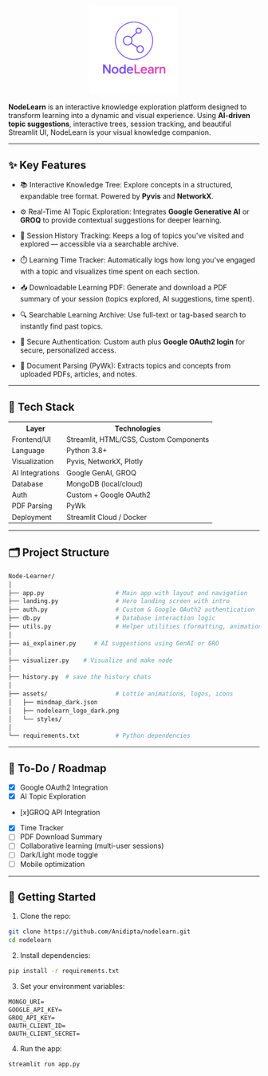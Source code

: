 <p align="center">
  <img src="https://github.com/Anidipta/Node-Learner/blob/main/assets/images/logo.png" width="35%" />
</p>

**NodeLearn** is an interactive knowledge exploration platform designed to transform learning into a dynamic and visual experience. Using **AI-driven topic suggestions**, interactive trees, session tracking, and beautiful Streamlit UI, NodeLearn is your visual knowledge companion.

---

## ✨ Key Features

- 📚 Interactive Knowledge Tree:  Explore concepts in a structured, expandable tree format. Powered by **Pyvis** and **NetworkX**.

- ⚙️ Real-Time AI Topic Exploration:  Integrates **Google Generative AI** or **GROQ** to provide contextual suggestions for deeper learning.

- 🧠 Session History Tracking:  Keeps a log of topics you've visited and explored — accessible via a searchable archive.

- ⏱️ Learning Time Tracker:  Automatically logs how long you've engaged with a topic and visualizes time spent on each section.

- 📥 Downloadable Learning PDF: Generate and download a PDF summary of your session (topics explored, AI suggestions, time spent).

- 🔍 Searchable Learning Archive:  Use full-text or tag-based search to instantly find past topics.

- 🔐 Secure Authentication:  Custom auth plus **Google OAuth2 login** for secure, personalized access.

- 🧾 Document Parsing (PyWk):  Extracts topics and concepts from uploaded PDFs, articles, and notes.

---

## 🧰 Tech Stack

<p align="center">
  <table style="width:100%">
    <tr>
      <th>Layer</th>
      <th>Technologies</th>
    </tr>
    <tr>
      <td>Frontend/UI</td>
      <td>Streamlit, HTML/CSS, Custom Components</td>
    </tr>
    <tr>
      <td>Language</td>
      <td>Python 3.8+</td>
    </tr>
    <tr>
      <td>Visualization</td>
      <td>Pyvis, NetworkX, Plotly</td>
    </tr>
    <tr>
      <td>AI Integrations</td>
      <td>Google GenAI, GROQ</td>
    </tr>
    <tr>
      <td>Database</td>
      <td>MongoDB (local/cloud)</td>
    </tr>
    <tr>
      <td>Auth</td>
      <td>Custom + Google OAuth2</td>
    </tr>
    <tr>
      <td>PDF Parsing</td>
      <td>PyWk</td>
    </tr>
    <tr>
      <td>Deployment</td>
      <td>Streamlit Cloud / Docker</td>
    </tr>
  </table>
</p>



---

## 🗂️ Project Structure

```bash
Node-Learner/
│
├── app.py                    # Main app with layout and navigation
├── landing.py                # Hero landing screen with intro
├── auth.py                   # Custom & Google OAuth2 authentication
├── db.py                     # Database interaction logic
├── utils.py                  # Helper utilities (formatting, animation, export)
│
├── ai_explainer.py     # AI suggestions using GenAI or GRO
│
├── visualizer.py    # Visualize and make node
│
├── history.py  # save the history chats
│
├── assets/                   # Lottie animations, logos, icons
│   ├── mindmap_dark.json
│   ├── nodelearn_logo_dark.png
│   └── styles/
│
└── requirements.txt          # Python dependencies
```

---

## 🔧 To-Do / Roadmap

- [x] Google OAuth2 Integration  
- [x] AI Topic Exploration
- [x]GROQ API Integration  
- [x] Time Tracker  
- [ ] PDF Download Summary  
- [ ] Collaborative learning (multi-user sessions)  
- [ ] Dark/Light mode toggle  
- [ ] Mobile optimization  

---

## 🚀 Getting Started

1. Clone the repo:
```bash
git clone https://github.com/Anidipta/nodelearn.git
cd nodelearn
```

2. Install dependencies:
```bash
pip install -r requirements.txt
```

3. Set your environment variables:
```
MONGO_URI=
GOOGLE_API_KEY=
GROQ_API_KEY=
OAUTH_CLIENT_ID=
OAUTH_CLIENT_SECRET=
```

4. Run the app:
```bash
streamlit run app.py
```
